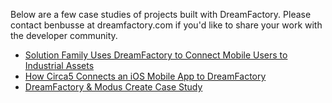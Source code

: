 Below are a few case studies of projects built with DreamFactory. Please contact benbusse at dreamfactory.com if you'd like to share your work with the developer community.

* [Solution Family Uses DreamFactory to Connect Mobile Users to Industrial Assets](http://blog.dreamfactory.com/case-study-solution-family-uses-dreamfactory-to-connect-mobile-users-to-industrial-assets)
* [How Circa5 Connects an iOS Mobile App to DreamFactory](http://blog.dreamfactory.com/blog/bid/341114/How-Circa5-Connects-an-iOS-Mobile-App-to-DreamFactory)
* [DreamFactory & Modus Create Case Study](http://www.sencha.com/blog/sencha-and-backend-rest-services-how-modus-create-connects-an-app-to-dreamf)